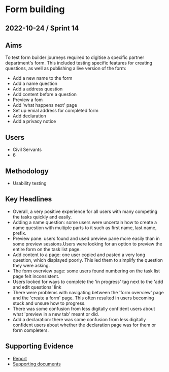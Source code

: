 # Form building

## 2022-10-24 / Sprint 14

## Aims
To test form builder journeys required to digitise a specific partner department's form. This included testing specific features for creating questions, as well as publishing a live version of the form:
- Add a new name to the form 
- Add a name question 
- Add a address question
- Add content before a question
- Preview a fom
- Add 'what happens next' page
- Set up emial address for completed form
- Add declaration 
- Add a privacy notice

## Users
- Civil Servants
- 6

## Methodology
- Usability testing

## Key Headlines

- Overall, a very positive experience for all users with many competing the tasks quickly and easily.
- Adding a name question: some users were uncertain how to create a name question with multiple parts to it such as first name, last name, prefix.
- Preview pane: users found and used preview pane more easily than in some preview sessions.Users were looking for an option to preview the entire form on the task list page.
- Add content to a page: one user copied and pasted a very long question, which displayed poorly. This led them to simplify the question they were asking.
- The form overview page: some users found numbering on the task list page felt inconsistent.
- Users looked for ways to complete the 'in progress' tag next to the 'add and edit questions' link
- There were problems with navigating between the 'form overview' page and the 'create a form' page. This often resulted in users becoming stuck and unsure how to progress.  
- There was some confusion from less digitally confident users about what 'preview in a new tab' meant or did.
- Add a declaration: there was some confusion from less digitally confident users about whether the declaration page was for them or form completers.

## Supporting Evidence
- [Report](https://drive.google.com/drive/folders/1sz7wfVsX8UWIJWd3htyCPBxpOqTPasBB)
- [Supporting documents](https://drive.google.com/drive/folders/1sz7wfVsX8UWIJWd3htyCPBxpOqTPasBB)


